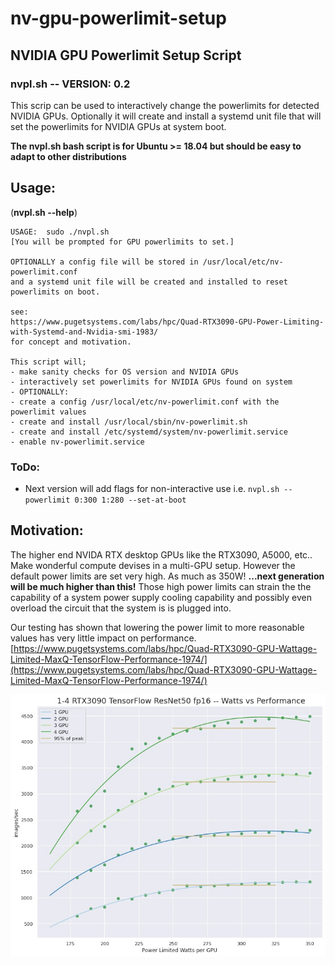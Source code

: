# nv-gpu-powerlimit-setup

## NVIDIA GPU Powerlimit Setup Script

### nvpl.sh -- VERSION: 0.2

This scrip can be used to interactively change the powerlimits for detected NVIDIA GPUs. Optionally it will create and install a systemd unit file that will set the powerlimits for NVIDIA GPUs at system boot.

**The nvpl.sh bash script is for Ubuntu >= 18.04 but should be easy to adapt to other distributions**

## Usage:

(**nvpl.sh --help**)

```
USAGE:  sudo ./nvpl.sh
[You will be prompted for GPU powerlimits to set.]

OPTIONALLY a config file will be stored in /usr/local/etc/nv-powerlimit.conf
and a systemd unit file will be created and installed to reset powerlimits on boot.

see:
https://www.pugetsystems.com/labs/hpc/Quad-RTX3090-GPU-Power-Limiting-with-Systemd-and-Nvidia-smi-1983/
for concept and motivation.

This script will;
- make sanity checks for OS version and NVIDIA GPUs
- interactively set powerlimits for NVIDIA GPUs found on system
- OPTIONALLY:
- create a config /usr/local/etc/nv-powerlimit.conf with the powerlimit values
- create and install /usr/local/sbin/nv-powerlimit.sh
- create and install /etc/systemd/system/nv-powerlimit.service
- enable nv-powerlimit.service
```

### ToDo:

- Next version will add flags for non-interactive use
  i.e. `nvpl.sh --powerlimit 0:300 1:280 --set-at-boot`

## Motivation:

The higher end NVIDA RTX desktop GPUs like the RTX3090, A5000, etc.. Make wonderful compute devises in a multi-GPU setup. However the default power limits are set very high. As much as 350W! **...next generation will be much higher than this!** Those high power limits can strain the the capability of a system power supply cooling capability and possibly even overload the circuit that the system is is plugged into.

Our testing has shown that lowering the power limit to more reasonable values has very little impact on performance. [https://www.pugetsystems.com/labs/hpc/Quad-RTX3090-GPU-Wattage-Limited-MaxQ-TensorFlow-Performance-1974/](https://www.pugetsystems.com/labs/hpc/Quad-RTX3090-GPU-Wattage-Limited-MaxQ-TensorFlow-Performance-1974/)

![RTX 3090 powerlimit vs performance ](./RTX-3090-powerlimit-vs-performance.jpeg)
